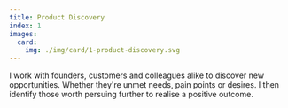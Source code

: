 ```yaml
---
title: Product Discovery
index: 1
images:
  card:
    img: ./img/card/1-product-discovery.svg
---
```

I work with founders, customers and colleagues alike to discover new opportunities. Whether they're unmet needs, pain points or desires. I then identify those worth persuing further to realise a positive outcome.
